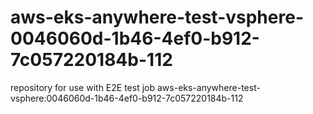 # aws-eks-anywhere-test-vsphere-0046060d-1b46-4ef0-b912-7c057220184b-112
repository for use with E2E test job aws-eks-anywhere-test-vsphere:0046060d-1b46-4ef0-b912-7c057220184b-112
